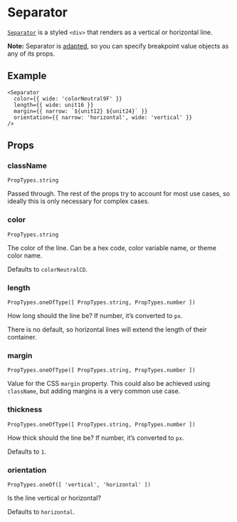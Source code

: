 # Separator

[`Separator`](https://github.com/zakness/birchbox-gitbook/tree/1ad9356b440d8ffd191f6222475ef6f0c15444b0/src/components/Separator/index.js) is a styled `<div>` that renders as a vertical or horizontal line.

**Note:** Separator is [adapted](../enhancers/adapter.md), so you can specify breakpoint value objects as any of its props.

## Example

```text
<Separator
  color={{ wide: 'colorNeutral9F' }}
  length={{ wide: unit16 }}
  margin={{ narrow: `${unit12} ${unit24}` }}
  orientation={{ narrow: 'horizontal', wide: 'vertical' }}
/>
```

## Props

### className

```text
PropTypes.string
```

Passed through. The rest of the props try to account for most use cases, so ideally this is only necessary for complex cases.

### color

```text
PropTypes.string
```

The color of the line. Can be a hex code, color variable name, or theme color name.

Defaults to `colorNeutralCD`.

### length

```text
PropTypes.oneOfType([ PropTypes.string, PropTypes.number ])
```

How long should the line be? If number, it’s converted to `px`.

There is no default, so horizontal lines will extend the length of their container.

### margin

```text
PropTypes.oneOfType([ PropTypes.string, PropTypes.number ])
```

Value for the CSS `margin` property. This could also be achieved using `className`, but adding margins is a very common use case.

### thickness

```text
PropTypes.oneOfType([ PropTypes.string, PropTypes.number ])
```

How thick should the line be? If number, it’s converted to `px`.

Defaults to `1`.

### orientation

```text
PropTypes.oneOf([ 'vertical', 'horizontal' ])
```

Is the line vertical or horizontal?

Defaults to `horizontal`.

